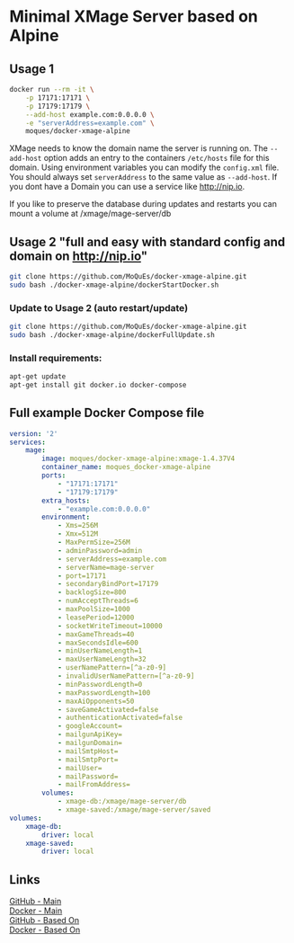 # Minimal XMage Server based on Alpine

## Usage 1
```bash
docker run --rm -it \
	-p 17171:17171 \
	-p 17179:17179 \
	--add-host example.com:0.0.0.0 \
	-e "serverAddress=example.com" \
	moques/docker-xmage-alpine
```

XMage needs to know the domain name the server is running on. The `--add-host` option adds an entry to the containers `/etc/hosts` file for this domain. 
Using environment variables you can modify the `config.xml` file.
You should always set `serverAddress` to the same value as `--add-host`.
If you dont have a Domain you can use a service like http://nip.io.

If you like to preserve the database during updates and restarts you can mount a volume at /xmage/mage-server/db

## Usage 2 "full and easy with standard config and domain on http://nip.io"
```bash
git clone https://github.com/MoQuEs/docker-xmage-alpine.git
sudo bash ./docker-xmage-alpine/dockerStartDocker.sh
```

### Update to Usage 2 (auto restart/update)
```bash
git clone https://github.com/MoQuEs/docker-xmage-alpine.git
sudo bash ./docker-xmage-alpine/dockerFullUpdate.sh
```

### Install requirements:
```bash
apt-get update
apt-get install git docker.io docker-compose
```

## Full example Docker Compose file
```yaml
version: '2'
services:
    mage:
        image: moques/docker-xmage-alpine:xmage-1.4.37V4
        container_name: moques_docker-xmage-alpine
        ports:
            - "17171:17171"
            - "17179:17179"
        extra_hosts:
            - "example.com:0.0.0.0"
        environment:
            - Xms=256M
            - Xmx=512M
            - MaxPermSize=256M
            - adminPassword=admin
            - serverAddress=example.com
            - serverName=mage-server
            - port=17171
            - secondaryBindPort=17179
            - backlogSize=800
            - numAcceptThreads=6
            - maxPoolSize=1000
            - leasePeriod=12000
            - socketWriteTimeout=10000
            - maxGameThreads=40
            - maxSecondsIdle=600
            - minUserNameLength=1
            - maxUserNameLength=32
            - userNamePattern=[^a-z0-9]
            - invalidUserNamePattern=[^a-z0-9]
            - minPasswordLength=0
            - maxPasswordLength=100
            - maxAiOpponents=50
            - saveGameActivated=false
            - authenticationActivated=false
            - googleAccount=
            - mailgunApiKey=
            - mailgunDomain=
            - mailSmtpHost=
            - mailSmtpPort=
            - mailUser=
            - mailPassword=
            - mailFromAddress=
        volumes:
            - xmage-db:/xmage/mage-server/db
            - xmage-saved:/xmage/mage-server/saved
volumes:
    xmage-db:
        driver: local
    xmage-saved:
        driver: local
```


## Links
[GitHub - Main](https://github.com/MoQuEs/docker-xmage-alpine/) \
[Docker - Main](https://hub.docker.com/r/moques/docker-xmage-alpine/) \
[GitHub - Based On](https://github.com/goesta/docker-xmage-alpine/) \
[Docker - Based On](https://hub.docker.com/r/goesta/xmage-alpine/)
